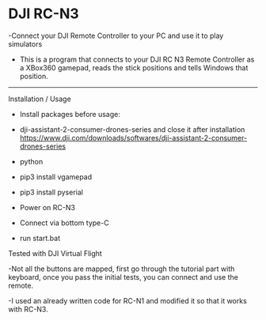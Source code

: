 DJI RC-N3
=============== 
 -Connect your DJI Remote Controller to your PC and use it to play simulators
 - This is a program that connects to your DJI RC N3 Remote Controller as a XBox360 gamepad,
reads the stick positions and tells Windows that position.

-----------------------------------------------------------------------------
Installation / Usage
- Install packages before usage:
- dji-assistant-2-consumer-drones-series and close it after installation https://www.dji.com/downloads/softwares/dji-assistant-2-consumer-drones-series
- python 
- pip3 install vgamepad
- pip3 install pyserial

- Power on RC-N3
- Connect via bottom type-C
- run start.bat


Tested with DJI Virtual Flight

-Not all the buttons are mapped, first go through the tutorial part with keyboard, once you pass the initial tests, you can connect and use the remote.

-I used an already written code for RC-N1 and modified it so that it works with RC-N3.
